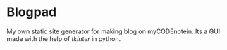 # Blogpad 

My own static site generator for making blog on myCODEnotein.
Its a GUI made with the help of *tkinter* in python.
